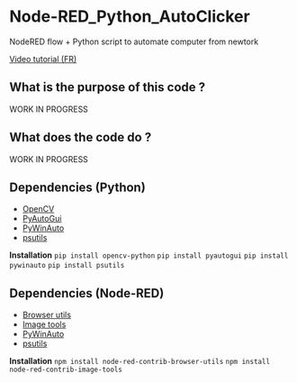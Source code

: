 # Node-RED_Python_AutoClicker
NodeRED flow + Python script to automate computer from newtork

[Video tutorial (FR)](https://youtu.be/9eXCnBu_FZ0)


## What is the purpose of this code ?

WORK IN PROGRESS

## What does the code do ?

WORK IN PROGRESS
 
 ## Dependencies (Python)
 - [OpenCV](https://opencv.org/)
 - [PyAutoGui](https://pyautogui.readthedocs.io/en/latest/)
 - [PyWinAuto](https://pywinauto.readthedocs.io/en/latest/)
 - [psutils](https://psutil.readthedocs.io/en/latest/)
 
**Installation**
```pip install opencv-python```
```pip install pyautogui```
```pip install pywinauto```
```pip install psutils```

 ## Dependencies (Node-RED)
 - [Browser utils](https://flows.nodered.org/node/node-red-contrib-browser-utils)
 - [Image tools](https://flows.nodered.org/node/node-red-contrib-image-tools)
 - [PyWinAuto](https://pywinauto.readthedocs.io/en/latest/)
 - [psutils](https://psutil.readthedocs.io/en/latest/)

**Installation**
```npm install node-red-contrib-browser-utils```
```npm install node-red-contrib-image-tools```

